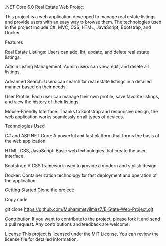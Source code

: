 .NET Core 6.0 Real Estate Web Project

This project is a web application developed to manage real estate listings and provide users with an easy way to browse them. The technologies used in the project include C#, MVC, CSS, HTML, JavaScript, Bootstrap, and Docker.

Features

Real Estate Listings: Users can add, list, update, and delete real estate listings.

Admin Listing Management: Admin users can view, edit, and delete all listings.

Advanced Search: Users can search for real estate listings in a detailed manner based on their needs.

User Profile: Each user can manage their own profile, save favorite listings, and view the history of their listings.

Mobile-Friendly Interface: Thanks to Bootstrap and responsive design, the web application works seamlessly on all types of devices.

Technologies Used

C# and ASP.NET Core: A powerful and fast platform that forms the basis of the web application.

HTML, CSS, JavaScript: Basic web technologies that create the user interface.

Bootstrap: A CSS framework used to provide a modern and stylish design.

Docker: Containerization technology for fast deployment and operation of the application.

Getting Started
Clone the project:

Copy code

git clone https://github.com/Muhammetyilmaz7/E-State-Web-Project.git

Contribution
If you want to contribute to the project, please fork it and send a pull request. Any contributions and feedback are welcome.

License
This project is licensed under the MIT License. You can review the license file for detailed information.
